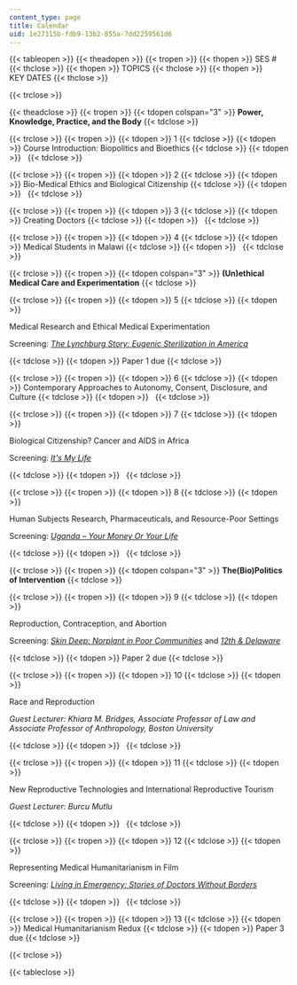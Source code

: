 ```yaml
---
content_type: page
title: Calendar
uid: 1e27115b-fdb9-13b2-855a-7dd2259561d6
---
```


{{< tableopen >}}
{{< theadopen >}}
{{< tropen >}}
{{< thopen >}}
SES #
{{< thclose >}}
{{< thopen >}}
TOPICS
{{< thclose >}}
{{< thopen >}}
KEY DATES
{{< thclose >}}

{{< trclose >}}

{{< theadclose >}}
{{< tropen >}}
{{< tdopen colspan="3" >}}
**Power, Knowledge, Practice, and the Body**
{{< tdclose >}}

{{< trclose >}}
{{< tropen >}}
{{< tdopen >}}
1
{{< tdclose >}}
{{< tdopen >}}
Course Introduction: Biopolitics and Bioethics
{{< tdclose >}}
{{< tdopen >}}
 
{{< tdclose >}}

{{< trclose >}}
{{< tropen >}}
{{< tdopen >}}
2
{{< tdclose >}}
{{< tdopen >}}
Bio-Medical Ethics and Biological Citizenship
{{< tdclose >}}
{{< tdopen >}}
 
{{< tdclose >}}

{{< trclose >}}
{{< tropen >}}
{{< tdopen >}}
3
{{< tdclose >}}
{{< tdopen >}}
Creating Doctors
{{< tdclose >}}
{{< tdopen >}}
 
{{< tdclose >}}

{{< trclose >}}
{{< tropen >}}
{{< tdopen >}}
4
{{< tdclose >}}
{{< tdopen >}}
Medical Students in Malawi
{{< tdclose >}}
{{< tdopen >}}
 
{{< tdclose >}}

{{< trclose >}}
{{< tropen >}}
{{< tdopen colspan="3" >}}
**(Un)ethical Medical Care and Experimentation**
{{< tdclose >}}

{{< trclose >}}
{{< tropen >}}
{{< tdopen >}}
5
{{< tdclose >}}
{{< tdopen >}}


Medical Research and Ethical Medical Experimentation

Screening: [_The Lynchburg Story: Eugenic Sterilization in America_](https://www.academicvideostore.com/video/lynchburg-story-eugenic-sterilization-america)


{{< tdclose >}}
{{< tdopen >}}
Paper 1 due
{{< tdclose >}}

{{< trclose >}}
{{< tropen >}}
{{< tdopen >}}
6
{{< tdclose >}}
{{< tdopen >}}
Contemporary Approaches to Autonomy, Consent, Disclosure, and Culture
{{< tdclose >}}
{{< tdopen >}}
 
{{< tdclose >}}

{{< trclose >}}
{{< tropen >}}
{{< tdopen >}}
7
{{< tdclose >}}
{{< tdopen >}}


Biological Citizenship? Cancer and AIDS in Africa

Screening: [_It's My Life_](http://icarusfilms.com/new2002/mlife.html)


{{< tdclose >}}
{{< tdopen >}}
 
{{< tdclose >}}

{{< trclose >}}
{{< tropen >}}
{{< tdopen >}}
8
{{< tdclose >}}
{{< tdopen >}}


Human Subjects Research, Pharmaceuticals, and Resource-Poor Settings

Screening: [_Uganda – Your Money Or Your Life_](http://www.journeyman.tv/?lid=9006)


{{< tdclose >}}
{{< tdopen >}}
 
{{< tdclose >}}

{{< trclose >}}
{{< tropen >}}
{{< tdopen colspan="3" >}}
**The(Bio)Politics of Intervention**
{{< tdclose >}}

{{< trclose >}}
{{< tropen >}}
{{< tdopen >}}
9
{{< tdclose >}}
{{< tdopen >}}


Reproduction, Contraception, and Abortion

Screening: [_Skin Deep: Norplant in Poor Communities_](http://www.youtube.com/watch?v=5HEIKzld1sk) and [_12th & Delaware_](http://www.imdb.com/title/tt1548865/)


{{< tdclose >}}
{{< tdopen >}}
Paper 2 due
{{< tdclose >}}

{{< trclose >}}
{{< tropen >}}
{{< tdopen >}}
10
{{< tdclose >}}
{{< tdopen >}}


Race and Reproduction

_Guest Lecturer: Khiara M. Bridges, Associate Professor of Law and Associate Professor of Anthropology, Boston University_


{{< tdclose >}}
{{< tdopen >}}
 
{{< tdclose >}}

{{< trclose >}}
{{< tropen >}}
{{< tdopen >}}
11
{{< tdclose >}}
{{< tdopen >}}


New Reproductive Technologies and International Reproductive Tourism

_Guest Lecturer: Burcu Mutlu_


{{< tdclose >}}
{{< tdopen >}}
 
{{< tdclose >}}

{{< trclose >}}
{{< tropen >}}
{{< tdopen >}}
12
{{< tdclose >}}
{{< tdopen >}}


Representing Medical Humanitarianism in Film

Screening: _[Living in Emergency: Stories of Doctors Without Borders](http://vimeo.com/29121376)_


{{< tdclose >}}
{{< tdopen >}}
 
{{< tdclose >}}

{{< trclose >}}
{{< tropen >}}
{{< tdopen >}}
13
{{< tdclose >}}
{{< tdopen >}}
Medical Humanitarianism Redux
{{< tdclose >}}
{{< tdopen >}}
Paper 3 due
{{< tdclose >}}

{{< trclose >}}

{{< tableclose >}}